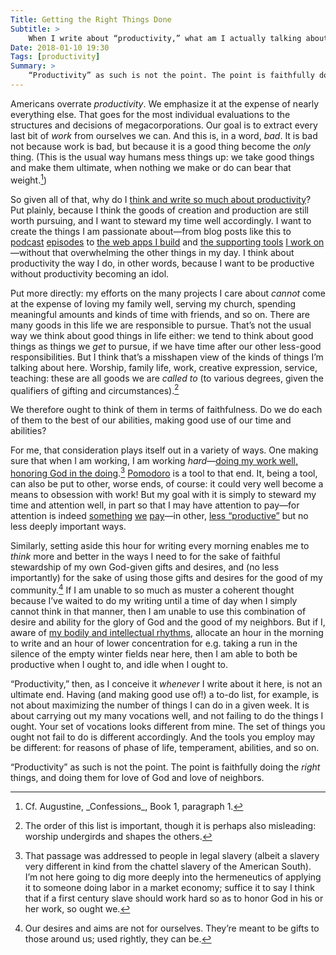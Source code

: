 ```yaml
---
Title: Getting the Right Things Done
Subtitle: >
    When I write about “productivity,” what am I actually talking about? And why?
Date: 2018-01-10 19:30
Tags: [productivity]
Summary: >
    “Productivity” as such is not the point. The point is faithfully doing the right things, and doing them for love of God and love of neighbors.
---
```


Americans overrate _productivity_. We emphasize it at the expense of nearly everything else. That goes for the most individual evaluations to the structures and decisions of megacorporations. Our goal is to extract every last bit of _work_ from ourselves we can. And this is, in a word, _bad_. It is bad not because work is bad, but because it is a good thing become the _only_ thing. (This is the usual way humans mess things up: we take good things and make them ultimate, when nothing we make or do can bear that weight.[^1])

So given all of that, why do I [think and write so much about productivity](http://v4.chriskrycho.com/productivity/ "Posts tagged “Productivity”")? Put plainly, because I think the goods of creation and production are still worth pursuing, and I want to steward my time well accordingly. I want to create the things I am passionate about—from blog posts like this to [podcast](http://www.newrustacean.com "New Rustacean") [episodes](http://www.winningslowly.org "Winning Slowly") to [the web apps I build](https://olo.com "Olo – online ordering for restaurants") and [the supporting tools](https://github.com/typed-ember/ember-cli-typescript "Ember CLI TypeScript") [I work on](https://github.com/chriskrycho/true-myth "True Myth")—without that overwhelming the other things in my day. I think about productivity the way I do, in other words, because I want to be productive without productivity becoming an idol.

Put more directly: my efforts on the many projects I care about _cannot_ come at the expense of loving my family well, serving my church, spending meaningful amounts and kinds of time with friends, and so on. There are many goods in this life we are responsible to pursue. That’s not the usual way we think about good things in life either: we tend to think about good things as things we _get_ to pursue, if we have time after our other less-good responsibilities. But I think that’s a misshapen view of the kinds of things I’m talking about here. Worship, family life, work, creative expression, service, teaching: these are all goods we are _called to_ (to various degrees, given the qualifiers of gifting and circumstances).[^2]

We therefore ought to think of them in terms of faithfulness. Do we do each of them to the best of our abilities, making good use of our time and abilities?

For me, that consideration plays itself out in a variety of ways. One making sure that when I am working, I am working _hard_—[doing my work well, honoring God in the doing](https://www.esv.org/Colossians+3+23/ "Colossians 3:23").[^3] [Pomodoro](http://v4.chriskrycho.com/2017/log-all-the-things.html "Log All the Things!") is a tool to that end. It, being a tool, can also be put to other, worse ends, of course: it could very well become a means to obsession with work! But my goal with it is simply to steward my time and attention well, in part so that I may have attention to pay—for attention is indeed [something](http://iasc-culture.org/THR/channels/Infernal_Machine/2015/04/79-theses-on-technology-the-spectrum-of-attention/ "79 Theses on Technology: The Spectrum of Attention") [we](http://iasc-culture.org/THR/channels/Infernal_Machine/2015/03/79-theses-on-technology-on-attention/ "79 Theses on Technology: On Attention") [pay](http://iasc-culture.org/THR/channels/Infernal_Machine/2015/04/79-theses-on-technology-jacobs-responds-to-wellmon/ "79 Theses on Technology: Jacobs Responds to Wellmon")—in other, [less “productive”](https://thefrailestthing.com/2011/03/22/dont-worry-be-idle/ "Don’t Worry, Be Idle") but no less deeply important ways.

Similarly, setting aside this hour for writing every morning enables me to _think_ more and better in the ways I need to for the sake of faithful stewardship of my own God-given gifts and desires, and (no less importantly) for the sake of using those gifts and desires for the good of my community.[^4] If I am unable to so much as muster a coherent thought because I’ve waited to do my writing until a time of day when I simply cannot think in that manner, then I am unable to use this combination of desire and ability for the glory of God and the good of my neighbors. But if I, aware of [my bodily and intellectual rhythms](http://v4.chriskrycho.com/2017/knowing-your-rhythms.html "Knowing Your Rhythms"), allocate an hour in the morning to write and an hour of lower concentration for e.g. taking a run in the silence of the empty winter fields near here, then I am able to both be productive when I ought to, and idle when I ought to.

“Productivity,” then, as I conceive it _whenever_ I write about it here, is not an ultimate end. Having (and making good use of!) a to-do list, for example, is not about maximizing the number of things I can do in a given week. It is about carrying out my many vocations well, and not failing to do the things I ought. Your set of vocations looks different from mine. The set of things you ought not fail to do is different accordingly. And the tools you employ may be different: for reasons of phase of life, temperament, abilities, and so on.

“Productivity” as such is not the point. The point is faithfully doing the _right_ things, and doing them for love of God and love of neighbors.

[^1]: Cf. Augustine, \_Confessions\_, Book 1, paragraph 1.
[^2]: The order of this list is important, though it is perhaps also misleading: worship undergirds and shapes the others.
[^3]: That passage was addressed to people in legal slavery (albeit a slavery very different in kind from the chattel slavery of the American South). I’m not here going to dig more deeply into the hermeneutics of applying it to someone doing labor in a market economy; suffice it to say I think that if a first century slave should work hard so as to honor God in his or her work, so ought we.
[^4]: Our desires and aims are not for ourselves. They’re meant to be gifts to those around us; used rightly, they can be.

